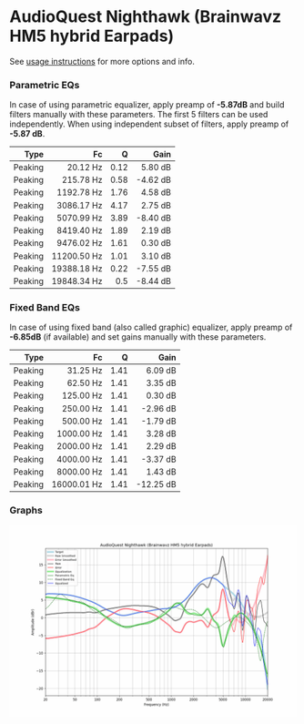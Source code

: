 # AudioQuest Nighthawk (Brainwavz HM5 hybrid Earpads)
See [usage instructions](https://github.com/jaakkopasanen/AutoEq#usage) for more options and info.

### Parametric EQs
In case of using parametric equalizer, apply preamp of **-5.87dB** and build filters manually
with these parameters. The first 5 filters can be used independently.
When using independent subset of filters, apply preamp of **-5.87 dB**.

| Type    | Fc          |    Q | Gain     |
|--------:|------------:|-----:|---------:|
| Peaking | 20.12 Hz    | 0.12 | 5.80 dB  |
| Peaking | 215.78 Hz   | 0.58 | -4.62 dB |
| Peaking | 1192.78 Hz  | 1.76 | 4.58 dB  |
| Peaking | 3086.17 Hz  | 4.17 | 2.75 dB  |
| Peaking | 5070.99 Hz  | 3.89 | -8.40 dB |
| Peaking | 8419.40 Hz  | 1.89 | 2.19 dB  |
| Peaking | 9476.02 Hz  | 1.61 | 0.30 dB  |
| Peaking | 11200.50 Hz | 1.01 | 3.10 dB  |
| Peaking | 19388.18 Hz | 0.22 | -7.55 dB |
| Peaking | 19848.34 Hz | 0.5  | -8.44 dB |

### Fixed Band EQs
In case of using fixed band (also called graphic) equalizer, apply preamp of **-6.85dB**
(if available) and set gains manually with these parameters.

| Type    | Fc          |    Q | Gain      |
|--------:|------------:|-----:|----------:|
| Peaking | 31.25 Hz    | 1.41 | 6.09 dB   |
| Peaking | 62.50 Hz    | 1.41 | 3.35 dB   |
| Peaking | 125.00 Hz   | 1.41 | 0.30 dB   |
| Peaking | 250.00 Hz   | 1.41 | -2.96 dB  |
| Peaking | 500.00 Hz   | 1.41 | -1.79 dB  |
| Peaking | 1000.00 Hz  | 1.41 | 3.28 dB   |
| Peaking | 2000.00 Hz  | 1.41 | 2.29 dB   |
| Peaking | 4000.00 Hz  | 1.41 | -3.37 dB  |
| Peaking | 8000.00 Hz  | 1.41 | 1.43 dB   |
| Peaking | 16000.01 Hz | 1.41 | -12.25 dB |

### Graphs
![](./AudioQuest%20Nighthawk%20(Brainwavz%20HM5%20hybrid%20Earpads).png)